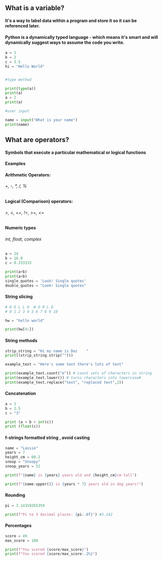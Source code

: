 ## What is a variable?

#### It's a way to label data within a program and store it so it can be referenced later.
#### Python is a dynamically typed language - which means it's smart and will dynamically suggest ways to assume the code you write.
```python
a = 1
b = 2
c = 3.5
hi = "Hello World"


#type method

print(type(a))
print(a)
a = 2
print(a)

#user input

name = input("What is your name")
print(name)
```
## What are operators?
#### Symbols that execute a particular mathematical or logical functions

#### Examples
#### Arithmetic Operators:
###### +, -, *, /, %

#### Logical (Comparison) operators:
###### >, <, ==, !=, >=, <=

#### Numeric types
###### int, float, complex

```python
a = 24
b = 16.0
c = 0.333333

print(a+b)
print(a>b)
single_quotes = 'Look! Single quotes'
double_quotes = "Look! Single quotes"
```

#### String slicing
```python
# H E L L O  W O R L D
# 0 1 2 3 4 5 6 7 8 9 10

hw = "hello world"

print(hw[4:])
```
#### String methods
```python
strip_string = "Hi my name is Doz    "
print((strip_string.strip("")))

example_text = "Here's some text there's lots of text"

print(example_text.count("e")) # count sets of characters in string
print(example_text.lower()) # turns characters into lowercase#
print(example_text.replace("text", "replaced text",2))
```

#### Concatenation
```python
a = 1
b = 2.5
c = "3"

print (a + b + int(c))
print (float(c))
```
#### f-strings formatted string , avoid casting
```python
name = "Lassie"
years = 7
height_cm = 60.2
snoop = "Snoopy"
snoop_years = 52

print(f"{name} is {years} years old and {height_cm}cm tall")

print(f"{name.upper()} is {years * 7} years old in dog years!")
```
#### Rounding
```python
pi = 3.14159265359

print(f"Pi to 3 decimal places: {pi:.6f}") #3.142
```
#### Percentages
```python
score = 49
max_score = 100

print(f"You scored {score/max_score}")
print(f"You scored {score/max_score:.2%}")
```

